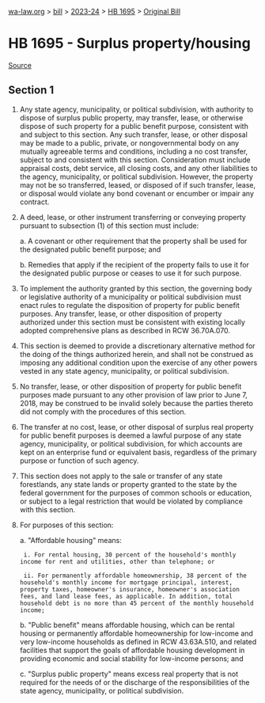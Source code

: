 [wa-law.org](/) > [bill](/bill/) > [2023-24](/bill/2023-24/) > [HB 1695](/bill/2023-24/hb/1695/) > [Original Bill](/bill/2023-24/hb/1695/1/)

# HB 1695 - Surplus property/housing

[Source](http://lawfilesext.leg.wa.gov/biennium/2023-24/Pdf/Bills/House%20Bills/1695.pdf)

## Section 1
1. Any state agency, municipality, or political subdivision, with authority to dispose of surplus public property, may transfer, lease, or otherwise dispose of such property for a public benefit purpose, consistent with and subject to this section. Any such transfer, lease, or other disposal may be made to a public, private, or nongovernmental body on any mutually agreeable terms and conditions, including a no cost transfer, subject to and consistent with this section. Consideration must include appraisal costs, debt service, all closing costs, and any other liabilities to the agency, municipality, or political subdivision. However, the property may not be so transferred, leased, or disposed of if such transfer, lease, or disposal would violate any bond covenant or encumber or impair any contract.

2. A deed, lease, or other instrument transferring or conveying property pursuant to subsection (1) of this section must include:

    a. A covenant or other requirement that the property shall be used for the designated public benefit purpose; and

    b. Remedies that apply if the recipient of the property fails to use it for the designated public purpose or ceases to use it for such purpose.

3. To implement the authority granted by this section, the governing body or legislative authority of a municipality or political subdivision must enact rules to regulate the disposition of property for public benefit purposes. Any transfer, lease, or other disposition of property authorized under this section must be consistent with existing locally adopted comprehensive plans as described in RCW 36.70A.070.

4. This section is deemed to provide a discretionary alternative method for the doing of the things authorized herein, and shall not be construed as imposing any additional condition upon the exercise of any other powers vested in any state agency, municipality, or political subdivision.

5. No transfer, lease, or other disposition of property for public benefit purposes made pursuant to any other provision of law prior to June 7, 2018, may be construed to be invalid solely because the parties thereto did not comply with the procedures of this section.

6. The transfer at no cost, lease, or other disposal of surplus real property for public benefit purposes is deemed a lawful purpose of any state agency, municipality, or political subdivision, for which accounts are kept on an enterprise fund or equivalent basis, regardless of the primary purpose or function of such agency.

7. This section does not apply to the sale or transfer of any state forestlands, any state lands or property granted to the state by the federal government for the purposes of common schools or education, or subject to a legal restriction that would be violated by compliance with this section.

8. For purposes of this section:

    a. "Affordable housing" means:

        i. For rental housing, 30 percent of the household's monthly income for rent and utilities, other than telephone; or

        ii. For permanently affordable homeownership, 38 percent of the household's monthly income for mortgage principal, interest, property taxes, homeowner's insurance, homeowner's association fees, and land lease fees, as applicable. In addition, total household debt is no more than 45 percent of the monthly household income;

    b. "Public benefit" means affordable housing, which can be rental housing or permanently affordable homeownership for low-income and very low-income households as defined in RCW 43.63A.510, and related facilities that support the goals of affordable housing development in providing economic and social stability for low-income persons; and

    c. "Surplus public property" means excess real property that is not required for the needs of or the discharge of the responsibilities of the state agency, municipality, or political subdivision.
